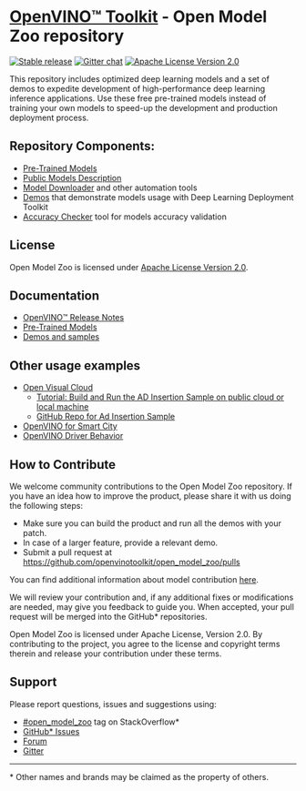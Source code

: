 # [OpenVINO™ Toolkit](https://01.org/openvinotoolkit) - Open Model Zoo repository
[![Stable release](https://img.shields.io/badge/version-2021.4-green.svg)](https://github.com/openvinotoolkit/open_model_zoo/releases/tag/2021.4)
[![Gitter chat](https://badges.gitter.im/gitterHQ/gitter.png)](https://gitter.im/open_model_zoo/community)
[![Apache License Version 2.0](https://img.shields.io/badge/license-Apache_2.0-green.svg)](LICENSE)

This repository includes optimized deep learning models and a set of demos to expedite development of high-performance deep learning inference applications. Use these free pre-trained models instead of training your own models to speed-up the development and production deployment process.

## Repository Components:
* [Pre-Trained Models](models/intel/index.md)
* [Public Models Description](models/public/index.md)
* [Model Downloader](tools/downloader/README.md) and other automation tools
* [Demos](demos/README.md) that demonstrate models usage with Deep Learning Deployment Toolkit
* [Accuracy Checker](tools/accuracy_checker/README.md) tool for models accuracy validation

## License
Open Model Zoo is licensed under [Apache License Version 2.0](LICENSE).

## Documentation
* [OpenVINO™ Release Notes](https://software.intel.com/en-us/articles/OpenVINO-RelNotes)
* [Pre-Trained Models](https://software.intel.com/en-us/openvino-toolkit/documentation/pretrained-models)
* [Demos and samples](https://software.intel.com/en-us/articles/OpenVINO-IE-Samples)

## Other usage examples
* [Open Visual Cloud](https://01.org/openvisualcloud)
  * [Tutorial: Build and Run the AD Insertion Sample on public cloud or local machine](https://01.org/openvisualcloud/documents/tutorial-build-and-run-ad-insertion-sample-public-cloud-or-local-machine)
  * [GitHub Repo for Ad Insertion Sample](https://github.com/OpenVisualCloud/Ad-Insertion-Sample)
* [OpenVINO for Smart City](https://github.com/incluit/OpenVino-For-SmartCity)
* [OpenVINO Driver Behavior](https://github.com/incluit/OpenVino-Driver-Behaviour)

## How to Contribute
We welcome community contributions to the Open Model Zoo repository. If you have an idea how to improve the product, please share it with us doing the following steps:
* Make sure you can build the product and run all the demos with your patch.
* In case of a larger feature, provide a relevant demo.
* Submit a pull request at https://github.com/openvinotoolkit/open_model_zoo/pulls

You can find additional information about model contribution [here](CONTRIBUTING.md).

We will review your contribution and, if any additional fixes or modifications are needed, may give you feedback to guide you. When accepted, your pull request will be merged into the GitHub* repositories.

Open Model Zoo is licensed under Apache License, Version 2.0. By contributing to the project, you agree to the license and copyright terms therein and release your contribution under these terms.

## Support
Please report questions, issues and suggestions using:
* [\#open_model_zoo](https://stackoverflow.com/search?q=%23open_model_zoo) tag on StackOverflow*
* [GitHub* Issues](https://github.com/openvinotoolkit/open_model_zoo/issues)
* [Forum](https://software.intel.com/en-us/forums/intel-distribution-of-openvino-toolkit)
* [Gitter](https://gitter.im/open_model_zoo/community)

---
\* Other names and brands may be claimed as the property of others.
